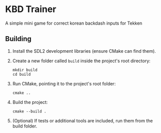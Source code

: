 # KBD Trainer

A simple mini game for correct korean backdash inputs for Tekken

## Building

1. Install the SDL2 development libraries (ensure CMake can find them).
2. Create a new folder called `build` inside the project's root directory:

   ```
   mkdir build
   cd build
   ```

3. Run CMake, pointing it to the project's root folder:

   ```
   cmake ..
   ```

4. Build the project:

   ```
   cmake --build .
   ```

5. (Optional) If tests or additional tools are included, run them from the build folder.

```

```
